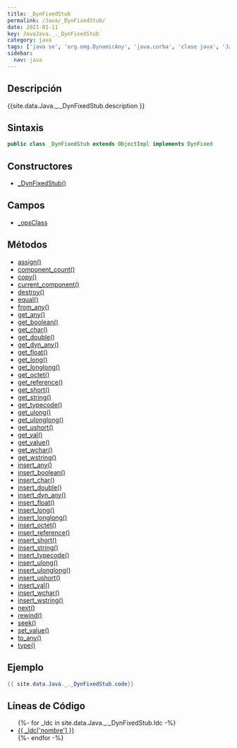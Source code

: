 ```yaml
---
title: _DynFixedStub
permalink: /Java/_DynFixedStub/
date: 2021-01-11
key: JavaJava._._DynFixedStub
category: java
tags: ['java se', 'org.omg.DynamicAny', 'java.corba', 'clase java', 'Java 1.0']
sidebar: 
  nav: java
---
```


## Descripción
{{site.data.Java._._DynFixedStub.description }}

## Sintaxis
~~~java
public class _DynFixedStub extends ObjectImpl implements DynFixed
~~~

## Constructores
* [_DynFixedStub()](/Java/_DynFixedStub/_DynFixedStub/)

## Campos
* [_opsClass](/Java/_DynFixedStub/_opsClass)

## Métodos
* [assign()](/Java/_DynFixedStub/assign)
* [component_count()](/Java/_DynFixedStub/component_count)
* [copy()](/Java/_DynFixedStub/copy)
* [current_component()](/Java/_DynFixedStub/current_component)
* [destroy()](/Java/_DynFixedStub/destroy)
* [equal()](/Java/_DynFixedStub/equal)
* [from_any()](/Java/_DynFixedStub/from_any)
* [get_any()](/Java/_DynFixedStub/get_any)
* [get_boolean()](/Java/_DynFixedStub/get_boolean)
* [get_char()](/Java/_DynFixedStub/get_char)
* [get_double()](/Java/_DynFixedStub/get_double)
* [get_dyn_any()](/Java/_DynFixedStub/get_dyn_any)
* [get_float()](/Java/_DynFixedStub/get_float)
* [get_long()](/Java/_DynFixedStub/get_long)
* [get_longlong()](/Java/_DynFixedStub/get_longlong)
* [get_octet()](/Java/_DynFixedStub/get_octet)
* [get_reference()](/Java/_DynFixedStub/get_reference)
* [get_short()](/Java/_DynFixedStub/get_short)
* [get_string()](/Java/_DynFixedStub/get_string)
* [get_typecode()](/Java/_DynFixedStub/get_typecode)
* [get_ulong()](/Java/_DynFixedStub/get_ulong)
* [get_ulonglong()](/Java/_DynFixedStub/get_ulonglong)
* [get_ushort()](/Java/_DynFixedStub/get_ushort)
* [get_val()](/Java/_DynFixedStub/get_val)
* [get_value()](/Java/_DynFixedStub/get_value)
* [get_wchar()](/Java/_DynFixedStub/get_wchar)
* [get_wstring()](/Java/_DynFixedStub/get_wstring)
* [insert_any()](/Java/_DynFixedStub/insert_any)
* [insert_boolean()](/Java/_DynFixedStub/insert_boolean)
* [insert_char()](/Java/_DynFixedStub/insert_char)
* [insert_double()](/Java/_DynFixedStub/insert_double)
* [insert_dyn_any()](/Java/_DynFixedStub/insert_dyn_any)
* [insert_float()](/Java/_DynFixedStub/insert_float)
* [insert_long()](/Java/_DynFixedStub/insert_long)
* [insert_longlong()](/Java/_DynFixedStub/insert_longlong)
* [insert_octet()](/Java/_DynFixedStub/insert_octet)
* [insert_reference()](/Java/_DynFixedStub/insert_reference)
* [insert_short()](/Java/_DynFixedStub/insert_short)
* [insert_string()](/Java/_DynFixedStub/insert_string)
* [insert_typecode()](/Java/_DynFixedStub/insert_typecode)
* [insert_ulong()](/Java/_DynFixedStub/insert_ulong)
* [insert_ulonglong()](/Java/_DynFixedStub/insert_ulonglong)
* [insert_ushort()](/Java/_DynFixedStub/insert_ushort)
* [insert_val()](/Java/_DynFixedStub/insert_val)
* [insert_wchar()](/Java/_DynFixedStub/insert_wchar)
* [insert_wstring()](/Java/_DynFixedStub/insert_wstring)
* [next()](/Java/_DynFixedStub/next)
* [rewind()](/Java/_DynFixedStub/rewind)
* [seek()](/Java/_DynFixedStub/seek)
* [set_value()](/Java/_DynFixedStub/set_value)
* [to_any()](/Java/_DynFixedStub/to_any)
* [type()](/Java/_DynFixedStub/type)

## Ejemplo
~~~java
{{ site.data.Java._._DynFixedStub.code}}
~~~

## Líneas de Código
<ul>
{%- for _ldc in site.data.Java._._DynFixedStub.ldc -%}
   <li>
       <a href="{{_ldc['url'] }}">{{ _ldc['nombre'] }}</a>
   </li>
{%- endfor -%}
</ul>
